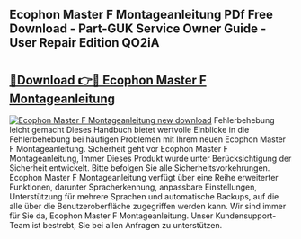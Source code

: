 ## Ecophon Master F Montageanleitung PDf Free Download - Part-GUK Service Owner Guide - User Repair Edition QO2iA

# <h2><a href="http://df8kso.blite.top/?on=Ecophon+Master+F+Montageanleitung">🔗Download 👉🔴 Ecophon Master F Montageanleitung</a></h2>

[![Ecophon Master F Montageanleitung new download](https://i.imgur.com/lujVjoI.png)](http://df8kso.blite.top/?on=Ecophon+Master+F+Montageanleitung)
Fehlerbehebung leicht gemacht Dieses Handbuch bietet wertvolle Einblicke in die Fehlerbehebung bei häufigen Problemen mit Ihrem neuen Ecophon Master F Montageanleitung. Sicherheit geht vor Ecophon Master F Montageanleitung, Immer Dieses Produkt wurde unter Berücksichtigung der Sicherheit entwickelt. Bitte befolgen Sie alle Sicherheitsvorkehrungen. Ecophon Master F Montageanleitung verfügt über eine Reihe erweiterter Funktionen, darunter Spracherkennung, anpassbare Einstellungen, Unterstützung für mehrere Sprachen und automatische Backups, auf die alle über die Benutzeroberfläche zugegriffen werden kann. Wir sind immer für Sie da, Ecophon Master F Montageanleitung. Unser Kundensupport-Team ist bestrebt, Sie bei allen Anfragen zu unterstützen.
